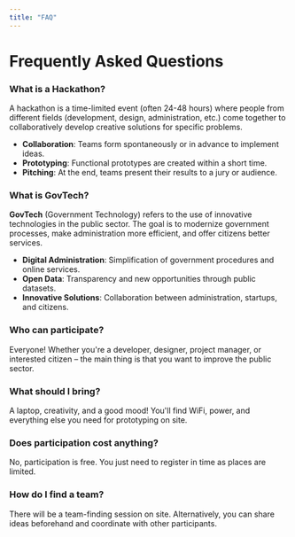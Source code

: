 ```yaml
---
title: "FAQ"
---
```


# Frequently Asked Questions


### **What is a Hackathon?**

A hackathon is a time-limited event (often 24-48 hours) where people from different fields (development, design, administration, etc.) come together to collaboratively develop creative solutions for specific problems.

- **Collaboration**: Teams form spontaneously or in advance to implement ideas.
- **Prototyping**: Functional prototypes are created within a short time.
- **Pitching**: At the end, teams present their results to a jury or audience.


### **What is GovTech?**

**GovTech** (Government Technology) refers to the use of innovative technologies in the public sector. The goal is to modernize government processes, make administration more efficient, and offer citizens better services.

- **Digital Administration**: Simplification of government procedures and online services.
- **Open Data**: Transparency and new opportunities through public datasets.
- **Innovative Solutions**: Collaboration between administration, startups, and citizens.


### **Who can participate?**
Everyone! Whether you're a developer, designer, project manager, or interested citizen – the main thing is that you want to improve the public sector.

### **What should I bring?**
A laptop, creativity, and a good mood! You'll find WiFi, power, and everything else you need for prototyping on site.

### **Does participation cost anything?**
No, participation is free. You just need to register in time as places are limited.

### **How do I find a team?**
There will be a team-finding session on site. Alternatively, you can share ideas beforehand and coordinate with other participants.
